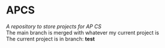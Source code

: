 # APCS
_A repository to store projects for AP CS_  
The main branch is merged with whatever my current project is  
The current project is in branch: **test**
